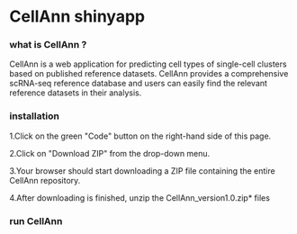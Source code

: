 # CellAnn shinyapp

### what is CellAnn ?

CellAnn is a web application for predicting cell types of single-cell clusters based on published reference datasets. CellAnn provides a comprehensive scRNA-seq reference database and users can easily find the relevant reference datasets in their analysis.

### installation 

1.Click on the green "Code" button on the right-hand side of this page. 

2.Click on "Download ZIP" from the drop-down menu. 

3.Your browser should start downloading a ZIP file containing the entire CellAnn repository. 

4.After downloading is finished, unzip the CellAnn_version1.0.zip* files 


### run CellAnn 



